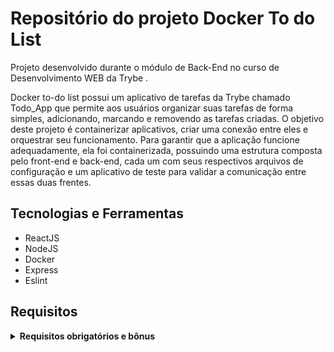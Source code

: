 # Repositório do projeto Docker To do List

Projeto desenvolvido durante o módulo de Back-End no curso de Desenvolvimento WEB da Trybe .

Docker to-do list possui um aplicativo de tarefas da Trybe chamado Todo_App que permite aos usuários organizar suas tarefas de forma simples, adicionando, marcando e removendo as tarefas criadas. O objetivo deste projeto é containerizar aplicativos, criar uma conexão entre eles e orquestrar seu funcionamento. Para garantir que a aplicação funcione adequadamente, ela foi containerizada, possuindo uma estrutura composta pelo front-end e back-end, cada um com seus respectivos arquivos de configuração e um aplicativo de teste para validar a comunicação entre essas duas frentes.

## Tecnologias e Ferramentas

* ReactJS
* NodeJS
* Docker
* Express
* Eslint

## Requisitos
<details>
  <summary><strong> Requisitos obrigatórios e bônus</strong></summary><br />

1. Crie um container em modo interativo, sem rodá-lo, nomeando-o como 01container e utilizando a imagem alpine na versão 3.12.
2. Inicie o container 01container.
3. Liste os containers filtrando pelo nome 01container.
4. Execute o comando cat /etc/os-release no container 01container sem se acoplar a ele.
5. Remova o container 01container.
6. Faça o download da imagem nginx com a versão 1.21.3-alpine sem criar ou rodar um container.
7. Rode um novo container com a imagem nginx com a versão 1.21.3-alpine em segundo plano nomeando-o como 02images e mapeando sua porta padrão de acesso para porta 3000 do sistema hospedeiro.
8. Pare o container 02images que está em andamento.

### Dockerfile
9. Gere uma build a partir do Dockerfile do back-end do todo-app nomeando a imagem para todobackend.
10. Gere uma build a partir do Dockerfile do front-end do todo-app nomeando a imagem para todofrontend.
11. Gere uma build a partir do Dockerfile dos testes do todo-app nomeando a imagem para todotests.

### Docker-compose
12. Suba uma orquestração em segundo plano com o docker-compose de forma que backend, frontend e tests consigam se comunicar.
</details>
